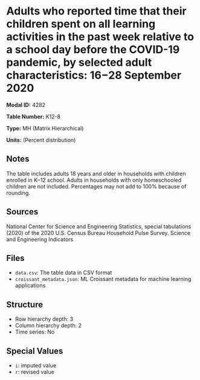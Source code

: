 # Adults who reported time that their children spent on all learning activities in the past week relative to a school day before the COVID-19 pandemic, by selected adult characteristics: 16−28 September 2020

**Modal ID:** 4282

**Table Number:** K12-8

**Type:** MH (Matrix Hierarchical)

**Units:** (Percent distribution)

## Notes

The table includes adults 18 years and older in households with children enrolled in K−12 school. Adults in households with only homeschooled children are not included. Percentages may not add to 100% because of rounding.

## Sources

National Center for Science and Engineering Statistics, special tabulations (2020) of the 2020 U.S. Census Bureau Household Pulse Survey. Science and Engineering Indicators

## Files

- `data.csv`: The table data in CSV format
- `croissant_metadata.json`: ML Croissant metadata for machine learning applications

## Structure

- Row hierarchy depth: 3
- Column hierarchy depth: 2
- Time series: No

## Special Values

- `i`: imputed value
- `r`: revised value
